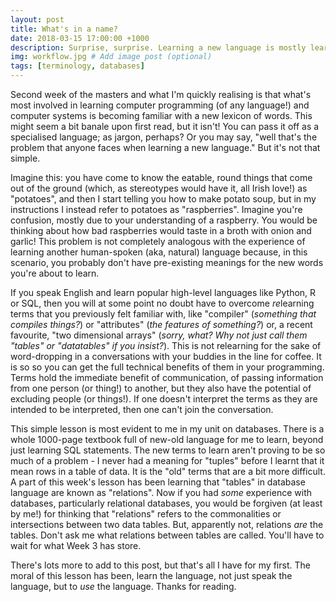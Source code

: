 ```yaml
---
layout: post
title: What's in a name?
date: 2018-03-15 17:00:00 +1000
description: Surprise, surprise. Learning a new language is mostly learning new terminology # Add post description (optional)
img: workflow.jpg # Add image post (optional)
tags: [terminology, databases]
---
```


<p>Second week of the masters and what I'm quickly realising is that what's most involved in learning computer programming (of any language!) and computer systems is becoming familiar with a new lexicon of words. This might seem a bit banale upon first read, but it isn't! You can pass it off as a specialised language; as jargon, perhaps? Or you may say, "well that's the problem that anyone faces when learning a new language." But it's not that simple.</p>
<p>Imagine this: you have come to know the eatable, round things that come out of the ground (which, as stereotypes would have it, all Irish love!) as "potatoes", and then I start telling you how to make potato soup, but in my instructions I instead refer to potatoes as "raspberries". Imagine you're confusion, mostly due to your understanding of a raspberry. You would be thinking about how bad raspberries would taste in a broth with onion and garlic! This problem is not completely analogous with the experience of learning another human-spoken (aka, natural) language because, in this scenario, you probably don't have pre-existing meanings for the new words you're about to learn.</p> 
<p>If you speak English and learn popular high-level languages like Python, R or SQL, then you will at some point no doubt have to overcome <em>re</em>learning terms that you previously felt familiar with, like "compiler" (<em>something that compiles things?</em>) or "attributes" (<em>the features of something?</em>) or, a recent favourite, "two dimensional arrays" (<em>sorry, what? Why not just call them "tables" or "datatables" if you insist?</em>). This is not relearning for the sake of word-dropping in a conversations with your buddies in the line for coffee. It is so so you can get the full technical benefits of them in your programming. Terms hold the immediate benefit of communication, of passing information from one person (or thing!) to another, but they also have the potential of excluding people (or things!). If one doesn't interpret the terms as they are intended to be interpreted, then one can't join the conversation.</p>
<p>This simple lesson is most evident to me in my unit on databases. There is a whole 1000-page textbook full of new-old language for me to learn, beyond just learning SQL statements. The new terms to learn aren't proving to be so much of a problem - I never had a meaning for "tuples" before I learnt that it mean rows in a table of data. It is the "old" terms that are a bit more difficult. A part of this week's lesson has been learning that "tables" in database language are known as "relations". Now if you had <em>some</em> experience with databases, particularly relational databases, you would be forgiven (at least by me!) for thinking that "relations" refers to the commonalities or intersections between two data tables. But, apparently not, relations <em>are</em> the tables. Don't ask me what relations between tables are called. You'll have to wait for what Week 3 has store.</p>
<p>There's lots more to add to this post, but that's all I have for my first. The moral of this lesson has been, learn the language, not just speak the language, but to <em>use</em> the language. Thanks for reading.</p>
